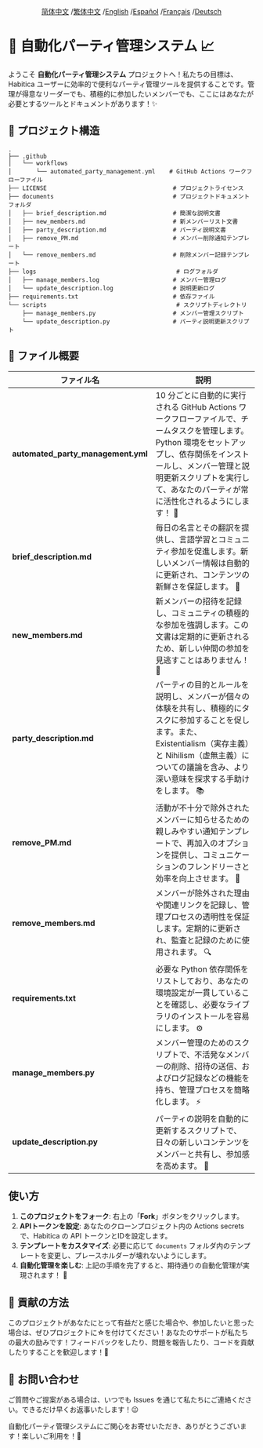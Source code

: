<div align="center">

[简体中文](/README.md) /[繁体中文](/README/README_zh-TW.md) /[English](/README/README_en.md) /[Español](/README/README_es.md) /[Français](/README/README_fr.md) /[Deutsch](/README/README_de.md)

</div>

# 🎉 自動化パーティ管理システム 📈

ようこそ **自動化パーティ管理システム** プロジェクトへ！私たちの目標は、Habitica ユーザーに効率的で便利なパーティ管理ツールを提供することです。管理が得意なリーダーでも、積極的に参加したいメンバーでも、ここにはあなたが必要とするツールとドキュメントがあります！✨

## 🚀 プロジェクト構造

```
.
├── .github
│   └── workflows
│       └── automated_party_management.yml    # GitHub Actions ワークフローファイル
├── LICENSE                                    # プロジェクトライセンス
├── documents                                  # プロジェクトドキュメントフォルダ
│   ├── brief_description.md                   # 簡潔な説明文書 
│   ├── new_members.md                         # 新メンバーリスト文書 
│   ├── party_description.md                   # パーティ説明文書 
│   ├── remove_PM.md                           # メンバー削除通知テンプレート 
│   └── remove_members.md                      # 削除メンバー記録テンプレート 
├── logs                                        # ログフォルダ
│   ├── manage_members.log                     # メンバー管理ログ
│   └── update_description.log                 # 説明更新ログ
├── requirements.txt                           # 依存ファイル 
└── scripts                                     # スクリプトディレクトリ
    ├── manage_members.py                      # メンバー管理スクリプト 
    └── update_description.py                  # パーティ説明更新スクリプト 
```

## 📄 ファイル概要

| ファイル名                                   | 説明                                                         |
|---------------------------------------|------------------------------------------------------------|
| **automated_party_management.yml**    | 10 分ごとに自動的に実行される GitHub Actions ワークフローファイルで、チームタスクを管理します。Python 環境をセットアップし、依存関係をインストールし、メンバー管理と説明更新スクリプトを実行して、あなたのパーティが常に活性化されるようにします！ 🎯 |
| **brief_description.md**              | 毎日の名言とその翻訳を提供し、言語学習とコミュニティ参加を促進します。新しいメンバー情報は自動的に更新され、コンテンツの新鮮さを保証します。 🌱 |
| **new_members.md**                    | 新メンバーの招待を記録し、コミュニティの積極的な参加を強調します。この文書は定期的に更新されるため、新しい仲間の参加を見逃すことはありません！ 👥 |
| **party_description.md**              | パーティの目的とルールを説明し、メンバーが個々の体験を共有し、積極的にタスクに参加することを促します。また、Existentialism（実存主義）と Nihilism（虚無主義）についての議論を含み、より深い意味を探求する手助けをします。 📚 |
| **remove_PM.md**                      | 活動が不十分で除外されたメンバーに知らせるための親しみやすい通知テンプレートで、再加入のオプションを提供し、コミュニケーションのフレンドリーさと効率を向上させます。 🤝 |
| **remove_members.md**                 | メンバーが除外された理由や関連リンクを記録し、管理プロセスの透明性を保証します。定期的に更新され、監査と記録のために使用されます。 🔍 |
| **requirements.txt**                  | 必要な Python 依存関係をリストしており、あなたの環境設定が一貫していることを確認し、必要なライブラリのインストールを容易にします。 ⚙️ |
| **manage_members.py**                 | メンバー管理のためのスクリプトで、不活発なメンバーの削除、招待の送信、およびログ記録などの機能を持ち、管理プロセスを簡略化します。 ⚡️ |
| **update_description.py**             | パーティの説明を自動的に更新するスクリプトで、日々の新しいコンテンツをメンバーと共有し、参加感を高めます。 🌟 |

## 使い方

1. **このプロジェクトをフォーク**: 右上の「**Fork**」ボタンをクリックします。
2. **APIトークンを設定**: あなたのクローンプロジェクト内の Actions secrets で、Habitica の API トークンとIDを設定します。
3. **テンプレートをカスタマイズ**: 必要に応じて `documents` フォルダ内のテンプレートを変更し、プレースホルダーが壊れないようにします。
4. **自動化管理を楽しむ**: 上記の手順を完了すると、期待通りの自動化管理が実現されます！ 🚀

## 🌟 貢献の方法

このプロジェクトがあなたにとって有益だと感じた場合や、参加したいと思った場合は、ぜひプロジェクトに☆を付けてください！あなたのサポートが私たちの最大の励みです！フィードバックをしたり、問題を報告したり、コードを貢献したりすることを歓迎します！💪

## 📧 お問い合わせ

ご質問やご提案がある場合は、いつでも Issues を通じて私たちにご連絡ください。できるだけ早くお返事いたします！😉

自動化パーティ管理システムにご関心をお寄せいただき、ありがとうございます！楽しいご利用を！🎉
